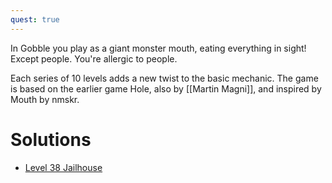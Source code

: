 ```yaml
---
quest: true
---
```


In Gobble you play as a giant monster mouth, eating everything in sight! Except people. You're allergic to people.

Each series of 10 levels adds a new twist to the basic mechanic. The game is based on the earlier game Hole, also by [[Martin Magni]], and inspired by Mouth by nmskr.

# Solutions

- [Level 38 Jailhouse](https://youtu.be/rmqZOjpU1u0?t=516)